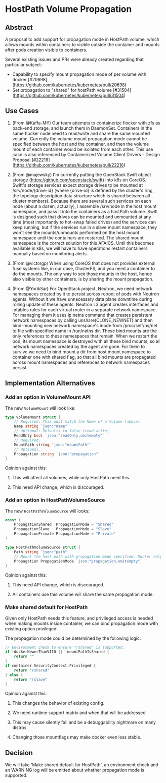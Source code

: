# HostPath Volume Propagation

## Abstract

A proposal to add support for propagation mode in HostPath volume, which allows
mounts within containers to visible outside the container and mounts after pods
creation visible to containers.

Several existing issues and PRs were already created regarding that particular
subject:
* Capability to specify mount propagation mode of per volume with docker [#20698]
(https://github.com/kubernetes/kubernetes/pull/20698)
* Set propagation to "shared" for hostPath volume [#31504]
(https://github.com/kubernetes/kubernetes/pull/31504)

## Use Cases

1. (From @Kaffa-MY) Our team attempts to containerize flocker with zfs as back-end
storage, and launch them in DaemonSet. Containers in the same flocker node need
to read/write and share the same mounted volume. Currently the volume mount
propagation mode cannot be specified between the host and the container, and then
the volume mount of each container would be isolated from each other.
This use case is also referenced by Containerized Volume Client Drivers - Design
Proposal [#22216] (https://github.com/kubernetes/kubernetes/pull/22216)

1. (From @majewsky) I'm currently putting the OpenStack Swift object storage (https://github.com/openstack/swift) into
k8s on CoreOS. Swift's storage services expect storage drives to be mounted at
/srv/node/{drive-id} (where {drive-id} is defined by the cluster's ring, the topology
description data structure which is shared between all cluster members). Because
there are several such services on each node (about a dozen, actually), I assemble
/srv/node in the host mount namespace, and pass it into the containers as a hostPath
volume.
Swift is designed such that drives can be mounted and unmounted at any time (most
importantly to hot-swap failed drives) and the services can keep running, but if
the services run in a slave mount namespace, they won't see the mounts/unmounts
performed on the host mount namespace until the containers are restarted.
The shared mount namespace is the correct solution for this AFAICS. Until this
becomes available in k8s, we will have to have operations restart containers manually
based on monitoring alerts.

1. (From @victorgp) When using CoreOS that does not provides external fuse systems
like, in our case, GlusterFS, and you need a container to do the mounts. The only
way to see those mounts in the host, hence also visible by other containers, is by
sharing the mount propagation.

1. (From @YorikSar) For OpenStack project, Neutron, we need network namespaces
created by it to persist across reboot of pods with Neutron agents. Without it
we have unnecessary data plane downtime during rolling update of these agents.
Neutron L3 agent creates interfaces and iptables rules for each virtual router
in a separate network namespace. For managing them it uses ip netns command that
creates persistent network namespaces by calling unshare(CLONE_NEWNET) and then
bind-mounting new network namespace's inode from /proc/self/ns/net to file with
specified name in /run/netns dir. These bind mounts are the only references to
these namespaces that remain.
When we restart the pod, its mount namespace is destroyed with all these bind
mounts, so all network namespaces created by the agent are gone. For them to
survive we need to bind mount a dir from host mount namespace to container one
with shared flag, so that all bind mounts are propagated across mount namespaces
and references to network namespaces persist.


## Implementation Alternatives

### Add an option in VolumeMount API

The new `VolumeMount` will look like:
```go
type VolumeMount struct {
	// Required: This must match the Name of a Volume [above].
	Name string `json:"name"`
	// Optional: Defaults to false (read-write).
	ReadOnly bool `json:"readOnly,omitempty"`
	// Required.
	MountPath string `json:"mountPath"`
	// Optional.
	Propagation string `json:"propagation"`
}
```

Opinion against this:

1. This will affect all volumes, while only HostPath need this.

1. This need API change, which is discouraged.

### Add an option in HostPathVolumeSource

The new `HostPathVolumeSource` will looks:
```go
const (
	PropagationShared  PropagationMode = "Shared"
	PropagationSlave   PropagationMode = "Slave"
	PropagationPrivate PropagationMode = "Private"
)

type HostPathVolumeSource struct {
	Path string `json:"path"`
	// Mount the host path with propagation mode specified. Docker only.
	Propagation PropagationMode `json:"propagation,omitempty"`
}
```

Opinion against this:

1. This need API change, which is discouraged.

1. All containers use this volume will share the same propagation mode.

### Make shared default for HostPath

Given only HostPath needs this feature, and privileged access is needed when
making mounts inside container, we can bind propagation mode with existing option
privileged.

The propagation mode could be determined by the following logic:
```go
// Environment check to ensure "rshared" is supported.
if !dockerNewerThanV110 || !mountPathIsShared {
	return ""
}
if container.SecurityContext.Privileged {
	return "rshared"
} else {
	return "rslave"
}
```

Opinion against this:

1. This changes the behavior of existing config.

1. We need runtime support matrix and when that will be addressed

1. This may cause silently fail and be a debuggability nightmare on many
distros.

1. Changing those mountflags may make docker even less stable.


## Decision

We will take 'Make shared default for HostPath', an environment check and an
WARNING log will be emitted about whether propagation mode is supported.
